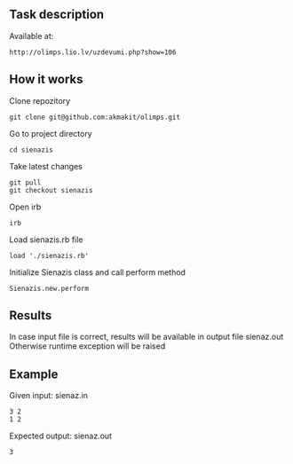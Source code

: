 
Task description
---

Available at:

    http://olimps.lio.lv/uzdevumi.php?show=106

How it works
---

Clone repozitory

    git clone git@github.com:akmakit/olimps.git

Go to project directory

    cd sienazis

Take latest changes

    git pull
    git checkout sienazis

Open irb

    irb

Load sienazis.rb file

    load './sienazis.rb'

Initialize Sienazis class and call perform method

    Sienazis.new.perform

Results
---

In case input file is correct, results will be available in output file sienaz.out
Otherwise runtime exception will be raised


Example
---
Given input: sienaz.in

    3 2
    1 2

Expected output: sienaz.out

    3
